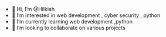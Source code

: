 - 👋 Hi, I’m @Hilkiah
- 👀 I’m interested in web development , cyber security , python
- 🌱 I’m currently learning web development ,python
- 💞️ I’m looking to collaborate on various projects

<!---
Hilkiah-cmd/Hilkiah-cmd is a ✨ special ✨ repository because its `README.md` (this file) appears on your GitHub profile.
You can click the Preview link to take a look at your changes.
--->
